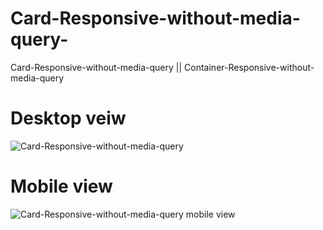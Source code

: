 # Card-Responsive-without-media-query-
Card-Responsive-without-media-query  || Container-Responsive-without-media-query 
# Desktop veiw
![Card-Responsive-without-media-query ](https://user-images.githubusercontent.com/123060177/228459813-0eff2c9a-9bbf-4acd-9bb5-cfc9a15ab50d.png)
# Mobile view
![Card-Responsive-without-media-query mobile view](https://user-images.githubusercontent.com/123060177/228459812-f831c329-db78-41fe-9ee2-a8885e893237.png)
